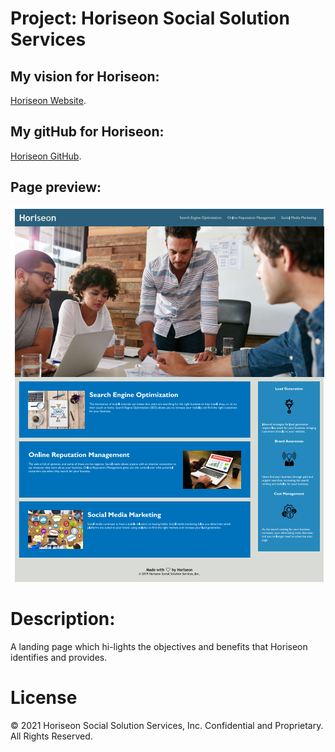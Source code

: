 
# Project: Horiseon Social Solution Services
   ## My vision for Horiseon:
   [Horiseon Website](https://jeminick.github.io/Horiseon-Eds-Beta/).
   ## My gitHub for Horiseon:
   [Horiseon GitHub](https://github.com/JEMinick/Horiseon-Eds-Beta/).

## Page preview:
![Refactored:](./assets/images/Horiseon-ScreenShot.png?raw=true)

# Description:
   A landing page which hi-lights the objectives and benefits that Horiseon identifies and provides.

# License
© 2021 Horiseon Social Solution Services, Inc. Confidential and Proprietary. All Rights Reserved.

